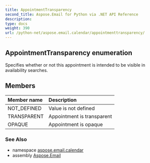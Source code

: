 ```yaml
---
title: AppointmentTransparency
second_title: Aspose.Email for Python via .NET API Reference
description: 
type: docs
weight: 390
url: /python-net/aspose.email.calendar/appointmenttransparency/
---
```


## AppointmentTransparency enumeration

Specifies whether or not this appointment is intended to be visible in availability searches.

## Members
| Member name | Description |
| :- | :- |
|NOT_DEFINED|Value is not defined|
|TRANSPARENT|Appointment is transparent|
|OPAQUE|Appointment is opaque|

### See Also

* namespace [aspose.email.calendar](/email/python-net/aspose.email.calendar/)
* assembly [Aspose.Email](/email/python-net/)

